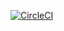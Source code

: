 [![CircleCI](https://dl.circleci.com/status-badge/img/circleci/5hCkrU9ccVpxF7ayeVoLQx/6CiFs5cHKXgYbfAvmzchBN/tree/main.svg?style=svg&circle-token=e6241a1ac1d61b7f0fc9a615d8f684d709efe3ee)](https://dl.circleci.com/status-badge/redirect/circleci/5hCkrU9ccVpxF7ayeVoLQx/6CiFs5cHKXgYbfAvmzchBN/tree/master)
